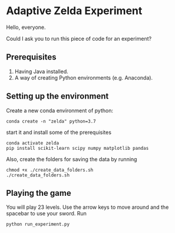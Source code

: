 # Adaptive Zelda Experiment

Hello, everyone.

Could I ask you to run this piece of code for an experiment?

## Prerequisites

1. Having Java installed.
2. A way of creating Python environments (e.g. Anaconda).

## Setting up the environment

Create a new conda environment of python:
```
conda create -n "zelda" python=3.7
```

start it and install some of the prerequisites
```
conda activate zelda
pip install scikit-learn scipy numpy matplotlib pandas
```

Also, create the folders for saving the data by running
```
chmod +x ./create_data_folders.sh
./create_data_folders.sh
```

## Playing the game

You will play 23 levels. Use the arrow keys to move around and the spacebar to use your sword. Run

```
python run_experiment.py
```
